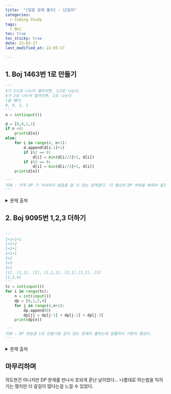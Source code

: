 ```yaml
---
title:  "[일일 문제 풀이] - 12일차"
categories:
  - Coding Study
tags:
  - Boj
toc: true
toc_sticky: true 
date: 22-03-17
last_modified_at: 22-03-17

---
```

## 1. Boj 1463번 1로 만들기 
```python
'''
X가 3으로 나누어 떨어지면, 3으로 나눈다.
X가 2로 나누어 떨어지면, 2로 나눈다.
1을 뺀다.
0, 0, 1, 1
'''
n = int(input())

d = [0,0,1,1]
if n <4:
    print(d[n])
else:
    for i in range(4, n+1):
        d.append(d[i-1]+1)
        if i%2 == 0:
            d[i] = min(d[i//2]+1, d[i])
        if i%3 == 0:
            d[i] = min(d[i//3]+1, d[i])
    print(d[n])

'''
리뷰 : 아직 DP 가 익숙하지 않음을 알 수 있는 문제였다. 더 열심히 DP 부분을 봐둬야 될것같다.
'''
```
<details>
<summary>문제 출처</summary>
<div markdown="1">       

[1463번](https://www.acmicpc.net/problem/1463)

</div>
</details>

## 2. Boj 9095번 1,2,3 더하기
```python

'''
1+1+1+1
1+1+2
1+2+1
2+1+1
2+2
1+3
3+1
[1], [1,1], [2], [1,1,1], [2,1],[1,2], [3]
[1,2,4]
'''
tc = int(input())
for i in range(tc):
    n = int(input())
    dp = [0,1,2,4]
    for j in range(4,n+1):
        dp.append(0)
        dp[j] = dp[j-1] + dp[j-2] + dp[j-3]
    print(dp[n])

'''
리뷰 : DP 연습겸 1로 만들기랑 같이 있는 문제라 풀엇는데 잘풀려서 기분이 좋았다.
'''
```
<details>
<summary>문제 출처</summary>
<div markdown="1">       

[9095번](https://www.acmicpc.net/problem/9095)

</div>
</details>


## 마무리하며
의도한건 아니지만 DP 문제를 만나서 호되게 혼난 날이었다... 나름대로 하는법을 익히기는 했지만 더 갈길이 많다는걸 느낄 수 있었다.
